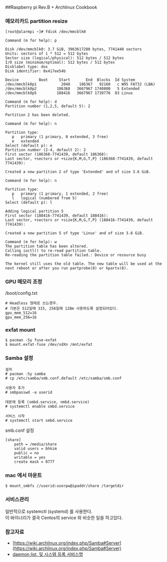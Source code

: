 ##Raspberry pi Rev.B + Archlinux Cookbook

### 메모리카드 partition resize 

```
[root@alarmpi ~]# fdisk /dev/mmcblk0

Command (m for help): p

Disk /dev/mmcblk0: 3.7 GiB, 3963617280 bytes, 7741440 sectors
Units: sectors of 1 * 512 = 512 bytes
Sector size (logical/physical): 512 bytes / 512 bytes
I/O size (minimum/optimal): 512 bytes / 512 bytes
Disklabel type: dos
Disk identifier: 0x417ee54b

Device         Boot     Start       End  Blocks  Id System
/dev/mmcblk0p1           2048    186367   92160   c W95 FAT32 (LBA)
/dev/mmcblk0p2         186368   3667967 1740800   5 Extended
/dev/mmcblk0p5         188416   3667967 1739776  83 Linux

Command (m for help): d
Partition number (1,2,5, default 5): 2

Partition 2 has been deleted.

Command (m for help): n

Partition type:
   p   primary (1 primary, 0 extended, 3 free)
   e   extended
Select (default p): e
Partition number (2-4, default 2): 2
First sector (186368-7741439, default 186368):
Last sector, +sectors or +size{K,M,G,T,P} (186368-7741439, default 7741439):

Created a new partition 2 of type 'Extended' and of size 3.6 GiB.

Command (m for help): n

Partition type:
   p   primary (1 primary, 1 extended, 2 free)
   l   logical (numbered from 5)
Select (default p): l

Adding logical partition 5
First sector (188416-7741439, default 188416):
Last sector, +sectors or +size{K,M,G,T,P} (188416-7741439, default 7741439):

Created a new partition 5 of type 'Linux' and of size 3.6 GiB.

Command (m for help): w
The partition table has been altered.
Calling ioctl() to re-read partition table.
Re-reading the partition table failed.: Device or resource busy

The kernel still uses the old table. The new table will be used at the next reboot or after you run partprobe(8) or kpartx(8).
```
### GPU 메모리 조정 

/boot/config.txt 

	# Headless 형태로 쓰는경우.
    # 기본은 512일때 315, 256일때 128m 사용하도록 설정되어있다.
	gpu_mem_512=16
	gpu_mem_256=16

### exfat mount

	$ pacman -Sy fuse-exfat
	$ mount.exfat-fuse /dev/sdXn /mnt/exfat

### Samba 설정 

	설치 
	# pacman -Sy samba 
	# cp /etc/samba/smb.conf.default /etc/samba/smb.conf

	사용자 추가 
	# smbpasswd -a userid

	데몬에 등록 (smbd.service, nmbd.service)
	# systemctl enable smbd.service 

	서비스 시작 
	# systemctl start smbd.service


smb.conf 설정 

	[share]
        path = /media/share
		valid users = bhkim
		public = no
		writable = yes
		create mask = 0777

### mac 에서 마운트 

	$ mount_smbfs //userid:userpw@ipaddr/share /targetdir

### 서비스관리 

일반적으로 systemctl (systemd) 를 사용한다.  
이 바이너리가 결국 Centos의 service 와 비슷한 일을 하고있다. 

### 참고자료 


- [https://wiki.archlinux.org/index.php/Samba#Server](https://wiki.archlinux.org/index.php/Samba#Server)
- [daemon list, 및 시스템 등록 서비스명](https://wiki.archlinux.org/index.php/Daemons_List)

